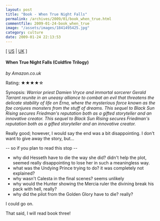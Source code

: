 ```yaml
---
layout: post
title: "Book - When True Night Falls"
permalink: /archives/2009/01/book_when_true.html
commentfile: 2009-01-24-book_when_true
image: "/assets/images/1841495425.jpg"
category: culture
date: 2009-01-24 22:13:53
---
```


\[ [US](http://www.amazon.com/o/asin/1841495425) | [UK](http://www.amazon.co.uk/o/asin/1841495425) \]

#### When True Night Falls (Coldfire Trilogy)

<em>by Amazon.co.uk</em>

Rating: ★★★★☆

<div class="book_synopsis" markdown="1">
Synopsis: <em>Warrior priest Damien Vryce and immortal sorcerer Gerald Tarrant reunite in an uneasy alliance to combat an evil that threatens the delicate stability of life on Erna, where the mysterious force known as the fae conjures monsters from the stuff of dreams. This sequel to Black Sun Rising secures Friedman's reputation both as a gifted storyteller and an innovative creator. This sequel to Black Sun Rising secures Friedman's reputation both as a gifted storyteller and an innovative creator.</em>

</div>

Really good; however, I would say the end was a bit disappointing. I don't want to give away the story, but...

-- so if you plan to read this stop --

- why did Hesseth have to die the way she did? didn't help the plot, seemed really disappointing to lose her in such a meaningless way.
- what was the Undying Prince trying to do? it was completely not explained?
- why wasn't Calesta in the final scenes? seems unlikely
- why would the Hunter showing the Mercia ruler the divining break his pack with hell, really?
- why did the pilot from the Golden Glory have to die? really?

I could go on.

That said, I will read book three!
